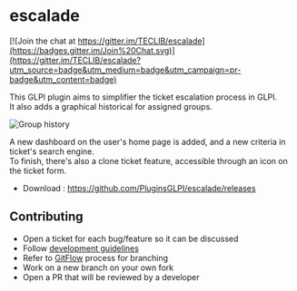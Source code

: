 # escalade

[![Join the chat at https://gitter.im/TECLIB/escalade](https://badges.gitter.im/Join%20Chat.svg)](https://gitter.im/TECLIB/escalade?utm_source=badge&utm_medium=badge&utm_campaign=pr-badge&utm_content=badge)

This GLPI plugin aims to simplifier the ticket escalation process in GLPI.  
It also adds a graphical historical for assigned groups.  

![Group history](https://raw.githubusercontent.com/pluginsGLPI/escalade/master/screenshots/escalade_history.png)

A new dashboard on the user's home page is added, and a new criteria in ticket's search engine.   
To finish, there's also a clone ticket feature, accessible through an icon on the ticket form.   


* Download : https://github.com/PluginsGLPI/escalade/releases

Contributing
------------

* Open a ticket for each bug/feature so it can be discussed
* Follow [development guidelines](http://glpi-developer-documentation.readthedocs.io/en/latest/plugins.html)
* Refer to [GitFlow](http://git-flow.readthedocs.io/) process for branching
* Work on a new branch on your own fork
* Open a PR that will be reviewed by a developer
